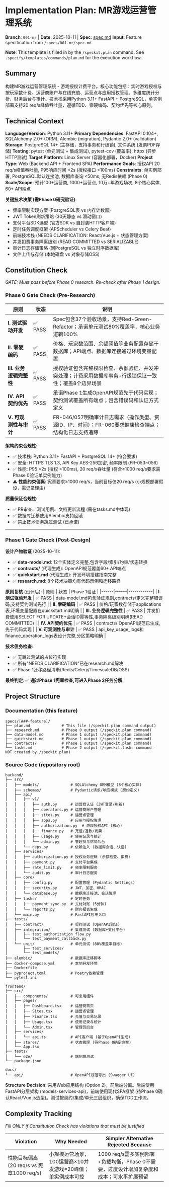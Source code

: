 # Implementation Plan: MR游戏运营管理系统

**Branch**: `001-mr` | **Date**: 2025-10-11 | **Spec**: [spec.md](./spec.md)
**Input**: Feature specification from `/specs/001-mr/spec.md`

**Note**: This template is filled in by the `/speckit.plan` command. See `.specify/templates/commands/plan.md` for the execution workflow.

## Summary

构建MR游戏运营管理系统 - 游戏授权计费平台。核心功能包括：实时游戏授权与按玩家数计费、运营商账户与在线充值、运营点与应用授权管理、多维度统计分析、财务后台与审计。技术栈采用Python 3.11+ FastAPI + PostgreSQL，单实例部署支持20 req/s峰值吞吐量，遵循TDD、零硬编码、契约优先等核心原则。

## Technical Context

**Language/Version**: Python 3.11+
**Primary Dependencies**: FastAPI 0.104+, SQLAlchemy 2.0+ (ORM), Alembic (migration), Pydantic 2.0+ (validation)
**Storage**: PostgreSQL 14+ (主存储，支持事务和行级锁), 文件系统 (发票PDF存储)
**Testing**: pytest (单元测试 + 集成测试), pytest-cov (覆盖率), httpx (异步HTTP测试)
**Target Platform**: Linux Server (容器化部署，Docker)
**Project Type**: Web (Backend API + Frontend SPA)
**Performance Goals**: 授权API 20 req/s峰值吞吐量, P95响应时间 <2s (授权接口 <100ms)
**Constraints**: 单实例部署, PostgreSQL默认连接池, 数据库查询 <50ms, 无Redis依赖 (Phase 0)
**Scale/Scope**: 预计100+运营商, 1000+运营点, 10万+年游戏场次, 8个核心实体, 60+ API端点

**关键技术决策 (需Phase 0研究验证)**:
- 频率限制实现方案 (PostgreSQL表 vs 内存计数器)
- JWT Token刷新策略 (30天静态 vs 滑动窗口)
- 支付平台SDK选型 (官方SDK vs 自封装HTTP客户端)
- 定时任务调度框架 (APScheduler vs Celery Beat)
- 前端技术栈 (NEEDS CLARIFICATION: React/Vue.js + 状态管理方案)
- 并发扣费事务隔离级别 (READ COMMITTED vs SERIALIZABLE)
- 审计日志存储策略 (同PostgreSQL vs 独立时序数据库)
- 文件上传与存储 (本地磁盘 vs 对象存储OSS)

## Constitution Check

*GATE: Must pass before Phase 0 research. Re-check after Phase 1 design.*

### Phase 0 Gate Check (Pre-Research)

| 原则 | 状态 | 说明 |
|------|------|------|
| **I. 测试驱动开发** | ✅ PASS | Spec包含37个验收场景，支持Red-Green-Refactor；承诺单元测试80%覆盖率，核心业务逻辑100% |
| **II. 零硬编码** | ✅ PASS | 价格、玩家数范围、余额阈值等业务配置存储于数据库；API端点、数据库连接通过环境变量配置 |
| **III. 业务逻辑完整性** | ✅ PASS | 授权验证包含完整权限检查、余额验证、并发冲突处理；计费采用数据库事务+行级锁保证一致性；覆盖8个边界场景 |
| **IV. API契约优先** | ✅ PASS | 承诺Phase 1生成OpenAPI规范先于代码实现；契约测试覆盖所有端点；包含错误码和认证方式定义 |
| **V. 可观测性与审计** | ✅ PASS | FR-046/057明确审计日志需求（操作类型、资源ID、IP、时间）；FR-060要求健康检查端点；结构化日志支持追踪 |

**架构约束合规性:**
- ✅ 技术栈: Python 3.11+ FastAPI + PostgreSQL 14+ (符合要求)
- ✅ 安全: HTTPS TLS 1.3, API Key AES-256加密, 频率限制 (FR-053~056)
- ✅ 性能: P95 <2s (授权 <100ms), 20 req/s吞吐量 (符合≥1000 req/s要求需Phase 0验证单实例能力)
- ⚠️ **性能约束偏离**: 宪章要求≥1000 req/s，当前目标仅20 req/s (小规模部署假设，需记录理由)

**质量保证合规性:**
- ✅ PR审查、测试用例、文档更新流程 (需在tasks.md中体现)
- ✅ 数据库迁移使用Alembic支持回滚
- ✅ 禁止技术债务跳过测试 (已承诺)

---

### Phase 1 Gate Check (Post-Design)

**设计产物验证** (2025-10-11):
- ✅ **data-model.md**: 12个实体定义完整,包含字段/索引/约束/状态转换
- ✅ **contracts/** (代理生成): OpenAPI规范覆盖60+ API端点
- ✅ **quickstart.md** (代理生成): 开发环境搭建指南完整
- ✅ **research.md**: 8个技术决策均有代码示例和迁移路径

**原则复核** (设计后):
| 原则 | 状态 | Phase 1验证 |
|------|------|------------|
| **I. 测试驱动开发** | ✅ PASS | data-model.md包含验证规则,contracts/定义完整错误码,支持契约测试先行 |
| **II. 零硬编码** | ✅ PASS | 价格/玩家数存储于applications表,环境变量配置在quickstart.md明确 |
| **III. 业务逻辑完整性** | ✅ PASS | 并发扣费使用SELECT FOR UPDATE+会话ID幂等性,事务隔离级别明确(READ COMMITTED) |
| **IV. API契约优先** | ✅ PASS | contracts/ OpenAPI规范已生成,先于代码实现 |
| **V. 可观测性与审计** | ✅ PASS | api_key_usage_logs和finance_operation_logs表设计完整,分区策略明确 |

**技术债务检查**:
- ✅ 无跳过测试的占位符实现
- ✅ 所有"NEEDS CLARIFICATION"已在research.md解决
- ✅ Phase 1迁移路径清晰(Redis/Celery/TimescaleDB/OSS)

**最终判定**: ✅ **通过Phase 1宪章检查,可进入Phase 2任务分解**

## Project Structure

### Documentation (this feature)

```
specs/[###-feature]/
├── plan.md              # This file (/speckit.plan command output)
├── research.md          # Phase 0 output (/speckit.plan command)
├── data-model.md        # Phase 1 output (/speckit.plan command)
├── quickstart.md        # Phase 1 output (/speckit.plan command)
├── contracts/           # Phase 1 output (/speckit.plan command)
└── tasks.md             # Phase 2 output (/speckit.tasks command - NOT created by /speckit.plan)
```

### Source Code (repository root)

```
backend/
├── src/
│   ├── models/              # SQLAlchemy ORM模型 (8个核心实体)
│   ├── schemas/             # Pydantic请求/响应模式 (契约定义)
│   ├── api/
│   │   ├── v1/
│   │   │   ├── auth.py      # 运营商认证 (JWT登录/刷新)
│   │   │   ├── operators.py # 运营商账户管理
│   │   │   ├── sites.py     # 运营点管理
│   │   │   ├── apps.py      # 应用与授权管理
│   │   │   ├── authorization.py  # 游戏授权API (核心)
│   │   │   ├── finance.py   # 充值/退款/发票
│   │   │   ├── usage.py     # 使用记录与统计
│   │   │   └── admin.py     # 管理员与财务后台
│   │   └── deps.py          # 依赖注入 (数据库会话、认证)
│   ├── services/
│   │   ├── authorization.py # 授权业务逻辑 (余额检查、扣费)
│   │   ├── payment.py       # 支付平台集成
│   │   ├── rate_limit.py    # 频率限制服务
│   │   └── audit.py         # 审计日志服务
│   ├── core/
│   │   ├── config.py        # 配置管理 (Pydantic Settings)
│   │   ├── security.py      # JWT、加密、HMAC
│   │   └── database.py      # 数据库连接池、会话管理
│   ├── tasks/               # 定时任务
│   │   ├── payment_sync.py  # 支付对账 (5分钟)
│   │   └── reports.py       # 财务报表生成
│   └── main.py              # FastAPI应用入口
├── tests/
│   ├── contract/            # 契约测试 (OpenAPI验证)
│   ├── integration/         # 集成测试 (数据库+支付平台)
│   │   ├── test_authorization_flow.py
│   │   └── test_payment_callback.py
│   └── unit/                # 单元测试 (80%覆盖率目标)
│       ├── test_services/
│       └── test_models/
├── alembic/                 # 数据库迁移脚本
├── docker-compose.yml       # 本地开发环境
├── Dockerfile
├── pyproject.toml           # Poetry依赖管理
└── pytest.ini

frontend/
├── src/
│   ├── components/          # 可复用组件
│   ├── pages/
│   │   ├── Dashboard.tsx    # 运营商首页
│   │   ├── Sites.tsx        # 运营点管理
│   │   ├── Finance.tsx      # 充值与交易记录
│   │   ├── Usage.tsx        # 使用记录与统计
│   │   └── Admin.tsx        # 管理员后台
│   ├── services/
│   │   └── api.ts           # API客户端 (基于OpenAPI生成)
│   ├── stores/              # 状态管理 (待Phase 0确定方案)
│   └── App.tsx
├── tests/
│   └── e2e/                 # 端到端测试
└── package.json

docs/
└── api/                     # OpenAPI规范导出 (Swagger UI)
```

**Structure Decision**: 采用Web应用结构 (Option 2)，前后端分离。后端使用FastAPI分层架构 (models-services-api)，前端使用现代SPA框架 (待Phase 0确认React/Vue.js选型)。测试按契约/集成/单元三层组织，确保TDD工作流。

## Complexity Tracking

*Fill ONLY if Constitution Check has violations that must be justified*

| Violation | Why Needed | Simpler Alternative Rejected Because |
|-----------|------------|-------------------------------------|
| 性能目标偏离 (20 req/s vs 宪章1000 req/s) | 小规模运营场景，100运营商×10并发游戏=20峰值；单实例成本可控 | 1000 req/s需多实例部署+负载均衡，Phase 0不需要，过度设计增加复杂度和成本；可水平扩展预留 |
